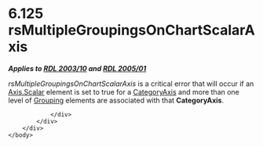 <html dir="LTR" xmlns:mshelp="http://msdn.microsoft.com/mshelp" xmlns:ddue="http://ddue.schemas.microsoft.com/authoring/2003/5" xmlns:xlink="http://www.w3.org/1999/xlink" xmlns:tool="http://www.microsoft.com/tooltip">
    <head>
        <meta http-equiv="Content-Type" content="text/html; CHARSET=utf-8"></meta>
        <meta name="save" content="history"></meta>
        <title>6.125 rsMultipleGroupingsOnChartScalarAxis</title>
        <xml>
            <mshelp:toctitle title="6.125 rsMultipleGroupingsOnChartScalarAxis"></mshelp:toctitle>
            <mshelp:rltitle title="[MS-RDL]: rsMultipleGroupingsOnChartScalarAxis"></mshelp:rltitle>
            <mshelp:keyword index="A" term="e49bf3bc-0748-4700-88a1-369e6a15cd7a"></mshelp:keyword>
            <mshelp:attr name="DCSext.ContentType" value="open specification"></mshelp:attr>
            <mshelp:attr name="AssetID" value="e49bf3bc-0748-4700-88a1-369e6a15cd7a"></mshelp:attr>
            <mshelp:attr name="TopicType" value="kbRef"></mshelp:attr>
            <mshelp:attr name="DCSext.Title" value="[MS-RDL]: rsMultipleGroupingsOnChartScalarAxis" />
        </xml>
    </head>
    <body>
        <div id="header">
            <h1 class="heading">6.125 rsMultipleGroupingsOnChartScalarAxis</h1>
        </div>
        <div id="mainSection">
            <div id="mainBody">
                <div id="allHistory" class="saveHistory"></div>
                <div id="sectionSection0" class="section" name="collapseableSection">
                    

<p><b><i>Applies to </i></b><a href="a7e2ad00-07c8-4f6d-80ab-3ad55df7b233.md"><b><i>RDL 2003/10</i></b></a><b><i>
and </i></b><a href="3ebe2912-4958-4832-b391-cad1f5e13338.md"><b><i>RDL 2005/01</i></b></a></p>

<p><i>rsMultipleGroupingsOnChartScalarAxis</i> is a critical
error that will occur if an <a href="e67f5961-5fef-4b43-b659-3864e2b34ef0.md">Axis.Scalar</a>
element is set to true for a <a href="25398c2e-1c5f-43a4-bc6f-0678aa7040ed.md">CategoryAxis</a>
and more than one level of <a href="7d574154-eefe-4fc1-8b78-3a18b9350e87.md">Grouping</a>
elements are associated with that <b>CategoryAxis</b>.</p>


                </div>
            </div>
        </div>
    </body>
</html>